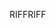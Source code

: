 <span data-ttu-id="32e29-101">RIFF</span><span class="sxs-lookup"><span data-stu-id="32e29-101">RIFF</span></span>